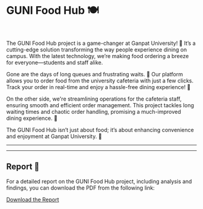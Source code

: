 

<h1>GUNI Food Hub 🍽️</h1>
<br>

The GUNI Food Hub project is a game-changer at Ganpat University! 🚀 It’s a cutting-edge solution transforming the way people experience dining on campus. With the latest technology, we’re making food ordering a breeze for everyone—students and staff alike.

Gone are the days of long queues and frustrating waits. 🙌 Our platform allows you to order food from the university cafeteria with just a few clicks. Track your order in real-time and enjoy a hassle-free dining experience! 📲

On the other side, we're streamlining operations for the cafeteria staff, ensuring smooth and efficient order management. This project tackles long waiting times and chaotic order handling, promising a much-improved dining experience. 🌟

The GUNI Food Hub isn’t just about food; it’s about enhancing convenience and enjoyment at Ganpat University. 🎉


<hr>



<hr>

## Report 📄

For a detailed report on the GUNI Food Hub project, including analysis and findings, you can download the PDF from the following link:

[Download the Report](https://drive.google.com/file/d/1NvQs0uk_q3OKkjTWhAHXB9K76cNbE16r/view?usp=sharing)
